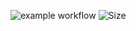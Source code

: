 ![example workflow](https://github.com/mikaelsonbraz/private-parking_api/actions/workflows/maven.yml/badge.svg)
![Size](https://github-size-badge.herokuapp.com/mikaelsonbraz/private-parking_api.svg) 